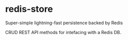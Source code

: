 # redis-store
Super-simple lightning-fast persistence backed by Redis

CRUD REST API methods for intefacing with a Redis DB.
